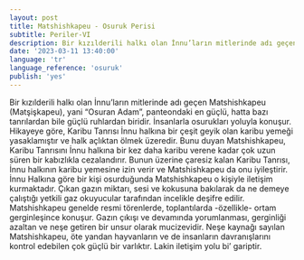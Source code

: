 ```yaml
---
layout: post
title: Matshishkapeu - Osuruk Perisi
subtitle: Periler-VI
description: Bir kızılderili halkı olan İnnu’ların mitlerinde adı geçen Matshishkapeu (Matşişkapeu), yani “Osuran Adam”, panteondaki en güçlü hatta bazı tanrılardan bile güçlü ruhlardan biridir. İnsanlarla osurukları yoluyla konuşur.
date: '2023-03-11 13:40:00'
language: 'tr'
language_reference: 'osuruk'
publish: 'yes'
---
```

Bir kızılderili halkı olan İnnu’ların mitlerinde adı geçen Matshishkapeu (Matşişkapeu), yani “Osuran Adam”, panteondaki en güçlü, hatta bazı tanrılardan bile güçlü ruhlardan biridir. İnsanlarla osurukları yoluyla konuşur.
Hikayeye göre,  Karibu Tanrısı İnnu halkına bir çeşit geyik olan karibu yemeği yasaklamıştır ve halk açlıktan ölmek üzeredir. Bunu duyan Matshishkapeu, Karibu Tanrısını İnnu halkına bir kez daha karibu verene kadar çok uzun süren bir kabızlıkla cezalandırır. Bunun üzerine çaresiz kalan Karibu Tanrısı, İnnu halkının karibu yemesine izin verir ve Matshishkapeu da onu iyileştirir.
İnnu Halkına göre bir kişi osurduğunda Matshishkapeu o kişiyle iletişim kurmaktadır. Çıkan gazın miktarı, sesi ve kokusuna bakılarak da ne demeye çalıştığı yetkili gaz okuyucular tarafından incelikle deşifre edilir.
Matshishkapeu genelde resmi törenlerde, toplantılarda -özellikle- ortam gerginleşince konuşur. Gazın çıkışı ve devamında yorumlanması, gerginliği azaltan ve neşe getiren bir unsur olarak mucizevidir.
Neşe kaynağı sayılan Matshishkapeu, öte yandan hayvanların ve de insanların davranışlarını kontrol edebilen çok güçlü bir varlıktır. Lakin iletişim yolu bi’ gariptir.
